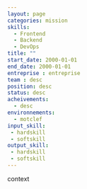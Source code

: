 ```yaml
---
layout: page
categories: mission
skills:
  - Frontend
  - Backend
  - DevOps
title: ""
start_date: 2000-01-01
end_date: 2000-01-01
entreprise : entreprise
team : desc
position: desc 
status: desc
acheivements:
  - desc
environnements:
  - motclef
input_skill:
 - hardskill
 - softskill
output_skill:
 - hardskill
 - softskill
---
```


context